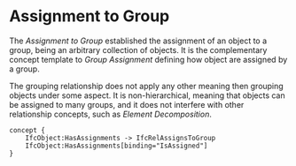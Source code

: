 Assignment to Group
===================

The _Assignment to Group_ established the assignment of an object to a group, being an arbitrary collection of objects. It is the complementary concept template to _Group Assignment_ defining how object are assigned by a group.

The grouping relationship does not apply any other meaning then grouping objects under some aspect. It is non-hierarchical, meaning that objects can be assigned to many groups, and it does not interfere with other relationship concepts, such as _Element Decomposition_.

```
concept {
    IfcObject:HasAssignments -> IfcRelAssignsToGroup
    IfcObject:HasAssignments[binding="IsAssigned"]
}
```
